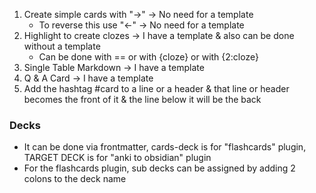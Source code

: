 1. Create simple cards with "→" → No need for a template
	- To reverse this use "←" → No need for a template
2. Highlight to create clozes → I have a template & also can be done without a template
	- Can be done with == or with {cloze} or with {2:cloze}
3. Single Table Markdown → I have a template
4. Q & A Card → I have a template
5. Add the hashtag #card to a line or a header & that line or header becomes the front of it & the line below it will be the back


### Decks
- It can be done via frontmatter, cards-deck is for "flashcards" plugin, TARGET DECK is for "anki to obsidian" plugin
- For the flashcards plugin, sub decks can be assigned by adding 2 colons to the deck name 